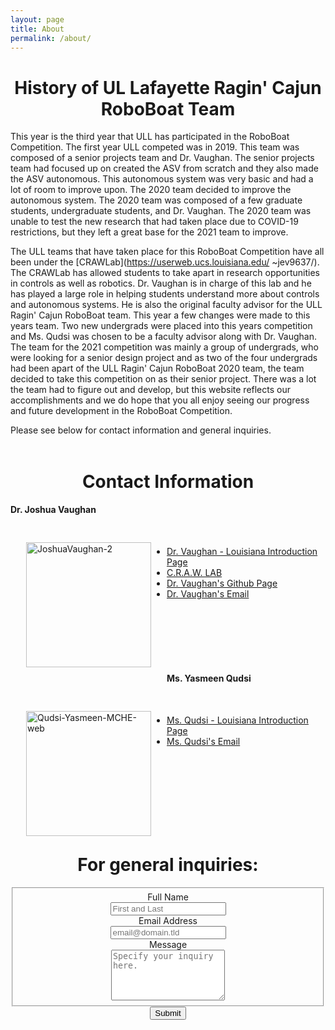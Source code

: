 ```yaml
---
layout: page
title: About
permalink: /about/
---
```



  <h1 style="text-align:center;"> History of UL Lafayette Ragin' Cajun RoboBoat Team </h1>

This year is the third year that ULL has participated in the RoboBoat Competition. The first year ULL competed was in 2019. This team was composed of a senior projects team and Dr. Vaughan. The senior projects team had focused up on created the ASV from scratch and they also made the ASV autonomous. This autonomous system was very basic and had a lot of room to improve upon. The 2020 team decided to improve the autonomous system. The 2020 team was composed of a few graduate students, undergraduate students, and Dr. Vaughan. The 2020 team was unable to test the new research that had taken place due to COVID-19 restrictions, but they left a great base for the 2021 team to improve.

The ULL teams that have taken place for this RoboBoat Competition have all been under the [CRAWLab](https://userweb.ucs.louisiana.edu/
~jev9637/). The CRAWLab has allowed students to take apart in research opportunities in controls as well as robotics. Dr. Vaughan is 
in charge of this lab and he has played a large role in helping students understand more about controls and autonomous systems. He is also 
the original faculty advisor for the ULL Ragin' Cajun RoboBoat team. This year a few changes were made to this years team. Two new undergrads were placed into this years competition and Ms. Qudsi was chosen to be a faculty advisor along with Dr. Vaughan. The team for the 2021 
competition was mainly a group of undergrads, who were looking for a senior design project and as two of the four undergrads had been apart 
of the ULL Ragin' Cajun  RoboBoat 2020 team, the team decided to take this competition on as their senior project. There was a lot the team had to figure out and develop, but this website reflects our accomplishments and we do hope that you all enjoy seeing our progress and future development in the  RoboBoat Competition. 

Please see below for contact information and general inquiries.
<br />
<br />

  <h1 style="text-align:center;"> Contact Information </h1>

  <h4 style="text-align:left;"><b>Dr. Joshua Vaughan</b></h4>

  <div style="float:left; padding:25px; margin-left:0px;">
  <a ><img src="https://live.staticflickr.com/65535/51194004307_586a063fbc_q.jpg" width="200" height="200" alt="JoshuaVaughan-2"></a><script async src="//embedr.flickr.com/assets/client-code.js" charset="utf-8"></script>
  </div>

<br />

  - [Dr. Vaughan - Louisiana Introduction Page](https://mechanical.louisiana.edu/node/155)
  - [C.R.A.W. LAB](https://userweb.ucs.louisiana.edu/~jev9637/)
  - [Dr. Vaughan's Github Page](https://github.com/DocVaughan)
  - <a href="mailto:joshua.vaughan@louisiana.edu">Dr. Vaughan's Email</a>

<br />
<br />
<br />
<br />
<br />

  <h4 style="text-align:left;"><b>Ms. Yasmeen Qudsi</b></h4>

  <div style="float:left; padding:25px; margin-left:0px;">
  <a ><img src="https://live.staticflickr.com/65535/51195482879_bc88271010_q.jpg" width="200" height="200" alt="Qudsi-Yasmeen-MCHE-web"></a><script async src="//embedr.flickr.com/assets/client-code.js" charset="utf-8"></script>
  </div>

<br />

  - [Ms. Qudsi - Louisiana Introduction Page](https://mechanical.louisiana.edu/node/163)
  - <a href="mailto:yasmeen.qudsi@louisiana.edu">Ms. Qudsi's Email</a>

<br />
<br />
<br />
<br />
<br />
<br />
<br />

  <h1 style="text-align:center;"> For general inquiries: </h1>
<!-- Modify this to have the RoboBoat email attached to the recipient of the commands. You can just contact Ben W. and he can set it all up for you -->

<center>
<form id="fs-frm" name="simple-contact-form" accept-charset="utf-8" action="https://formspree.io/f/mjvjkqrw" method="post">
  <fieldset id="fs-frm-inputs">
    <label for="full-name">Full Name</label> <br />
    <input type="text" name="name" id="full-name" placeholder="First and Last" required=""> <br />
    <label for="email-address">Email Address</label> <br />
    <input type="email" name="_replyto" id="email-address" placeholder="email@domain.tld" required=""> <br />
    <label for="message">Message</label> <br />
    <textarea rows="5" name="message" id="message" placeholder="Specify your inquiry here." required=""></textarea> <br />
    <input type="hidden" name="_subject" id="email-subject" value="Contact Form Submission">
  </fieldset>
  <input type="submit" value="Submit">
</form>
<center>


